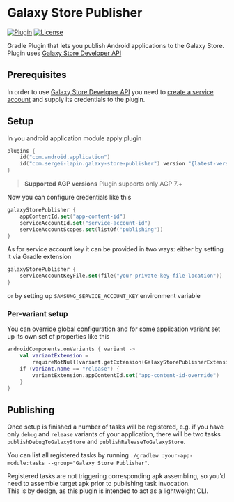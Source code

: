 # Galaxy Store Publisher

[![Plugin](https://img.shields.io/maven-metadata/v?label=Gradle%20Plugin&logo=Gradle&metadataUrl=https%3A%2F%2Fplugins.gradle.org%2Fm2%2Fcom%2Fsergei-lapin%2Fgalaxy-store-publisher%2Fcom.sergei-lapin.galaxy-store-publisher.gradle.plugin%2Fmaven-metadata.xml)](https://plugins.gradle.org/plugin/com.sergei-lapin.galaxy-store-publisher)
[![License](https://img.shields.io/badge/License-MIT-yellow.svg)](https://opensource.org/licenses/MIT)

Gradle Plugin that lets you publish Android applications to the Galaxy Store.  
Plugin uses [Galaxy Store Developer API](https://developer.samsung.com/galaxy-store/galaxy-store-developer-api.html)

## Prerequisites

In order to use [Galaxy Store Developer API](https://developer.samsung.com/galaxy-store/galaxy-store-developer-api.html)
you need
to [create a service account](https://developer.samsung.com/galaxy-store/galaxy-store-developer-api/create-an-access-token.html#Create-a-service-account)
and supply its credentials to the plugin.

## Setup

In you android application module apply plugin

```kotlin
plugins {
    id("com.android.application")
    id("com.sergei-lapin.galaxy-store-publisher") version "{latest-version}"
}
```

> **Supported AGP versions**
> Plugin supports only AGP 7.+

Now you can configure credentials like this

```kotlin
galaxyStorePublisher {
    appContentId.set("app-content-id")
    serviceAccountId.set("service-account-id")
    serviceAccountScopes.set(listOf("publishing"))
}
```

As for service account key it can be provided in two ways: either by setting it via Gradle extension

```kotlin
galaxyStorePublisher {
    serviceAccountKeyFile.set(file("your-private-key-file-location"))
}
```

or by setting up `SAMSUNG_SERVICE_ACCOUNT_KEY` environment variable

### Per-variant setup

You can override global configuration and for some application variant set up its own set of properties like this

```kotlin
androidComponents.onVariants { variant ->
    val variantExtension =
        requireNotNull(variant.getExtension(GalaxyStorePublisherExtension::class.java))
    if (variant.name == "release") {
        variantExtension.appContentId.set("app-content-id-override")
    }
}
```

## Publishing

Once setup is finished a number of tasks will be registered, e.g. if you have only `debug` and `release` variants of your 
application, there will be two tasks `publishDebugToGalaxyStore` and `publishReleaseToGalaxyStore`.  

You can list all registered tasks by running `./gradlew :your-app-module:tasks --group="Galaxy Store Publisher"`.  

Registered tasks are not triggering corresponding apk assembling, so you'd need to assemble target apk prior to 
publishing task invocation.  
This is by design, as this plugin is intended to act as a lightweight CLI.